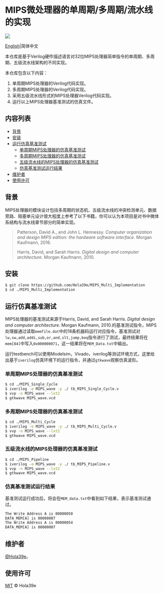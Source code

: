 # MIPS微处理器的单周期/多周期/流水线的实现

 ![](https://img.shields.io/github/license/Hola39e/MIPS_Multi_Implementation)

[English](./README.md)|简体中文

本仓库是基于Verilog硬件描述语言对32位MIPS处理器简单指令的单周期、多周期、五级流水线架构的不同实现。

本仓库包含以下内容：

1. 单周期MIPS处理器的Verilog代码实现。
2. 多周期MIPS处理器的Verilog代码实现。
3. 采用五级流水线形式的MIPS处理器Verilog代码实现。
4. 运行以上MIPS处理器基准测试的仿真文件。

## 内容列表

- [背景](#背景)
- [安装](#安装)
- [运行仿真基准测试](#运行仿真基准测试)
	- [单周期MIPS处理器的仿真基准测试](#单周期MIPS处理器的仿真基准测试)
	- [多周期MIPS处理器的仿真基准测试](#多周期MIPS处理器的仿真基准测试)
	- [五级流水线的MIPS处理器的仿真基准测试](#五级流水线的MIPS处理器的仿真基准测试)
	- [仿真基准测试运行结果](#仿真基准测试运行结果)
- [维护者](#维护者)
- [使用许可](#使用许可)

## 背景

MIPS处理器的模块设计包括多周期的状态机、五级流水线的冲突检测单元、数据旁路、阻塞单元设计很大程度上参考了以下书籍，你可以认为本项目是对书中微体系结构与流水线章节部分的简单实现。

> Patterson, David A., and John L. Hennessy. *Computer organization and design MIPS edition: the hardware software interface*. Morgan Kaufmann, 2016.
>
> Harris, David, and Sarah Harris. *Digital design and computer architecture*. Morgan Kaufmann, 2010.

## 安装

```sh
$ git clone https://github.com/Hola39e/MIPS_Multi_Implementation
$ cd ./MIPS_Multi_Implementation
```

## 运行仿真基准测试

MIPS处理器的基准测试来源于Harris, David, and Sarah Harris. *Digital design and computer architecture*. Morgan Kaufmann, 2010.的基准测试指令，MIPS处理器通过读取`memfile.dat`中的18条机器码运行对应指令，基准测试对`lw,sw,add,addi,sub,or,and,slt,jump,beq`指令进行了测试，最终结果将在`mem[84]`中写入`0x000000071`，这一结果将在`MEM_Data.txt`中输出。

运行testbench可以使用Modelsim，Vivado，iverilog等测试环境方式，这里给出基于`iverilog`仿真环境下的运行指令，并通过`gtkwave`观察仿真波形。

### 单周期MIPS处理器的仿真基准测试
```sh
$ cd ./MIPS_Single_Cycle
$ iverilog -o MIPS_wave -y ./ tb_MIPS_Single_Cycle.v
$ vvp -n MIPS_wave --lxt2
$ gtkwave MIPS_wave.vcd
```
### 多周期MIPS处理器的仿真基准测试
```sh
$ cd ./MIPS_Multi_Cycle
$ iverilog -o MIPS_wave -y ./ tb_MIPS_Multi_Cycle.v
$ vvp -n MIPS_wave --lxt2
$ gtkwave MIPS_wave.vcd
```
### 五级流水线的MIPS处理器的仿真基准测试
```sh
$ cd ./MIPS_Pipeline
$ iverilog -o MIPS_wave -y ./ tb_MIPS_Pipeline.v
$ vvp -n MIPS_wave --lxt2
$ gtkwave MIPS_wave.vcd
```

### 仿真基准测试运行结果

基准测试运行成功后，将会在`MEM_data.txt`中看到如下结果，表示基准测试通过。

```txt
The Write Address A is 00000050
DATA_MEM[A] is 00000007
The Write Address A is 00000054
DATA_MEM[A] is 00000007
```
## 维护者

[@Hola39e](https://github.com/Hola39e)。


## 使用许可

[MIT](LICENSE) © Hola39e